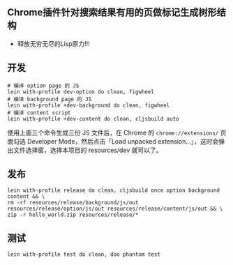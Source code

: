 ## Chrome插件针对搜索结果有用的页做标记生成树形结构
* 释放无穷无尽的Lisp原力!!!

## 开发

```shell
# 编译 option page 的 JS
lein with-profile dev-option do clean, figwheel
# 编译 background page 的 JS
lein with-profile +dev-background do clean, figwheel
# 编译 content script
lein with-profile +dev-content do clean, cljsbuild auto
```
使用上面三个命令生成三份 JS 文件后，在 Chrome 的 `chrome://extensions/` 页面勾选 Developer Mode，然后点击「Load unpacked extension...」，这时会弹出文件选择窗，选择本项目的 resources/dev 就可以了。

## 发布

```shell
lein with-profile release do clean, cljsbuild once option background content && \
rm -rf resources/release/background/js/out resources/release/option/js/out resources/release/content/js/out && \
zip -r hello_world.zip resources/release/*
```

## 测试

```shell
lein with-profile test do clean, doo phantom test
```
